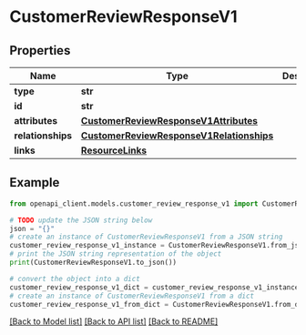 # CustomerReviewResponseV1


## Properties

Name | Type | Description | Notes
------------ | ------------- | ------------- | -------------
**type** | **str** |  | 
**id** | **str** |  | 
**attributes** | [**CustomerReviewResponseV1Attributes**](CustomerReviewResponseV1Attributes.md) |  | [optional] 
**relationships** | [**CustomerReviewResponseV1Relationships**](CustomerReviewResponseV1Relationships.md) |  | [optional] 
**links** | [**ResourceLinks**](ResourceLinks.md) |  | [optional] 

## Example

```python
from openapi_client.models.customer_review_response_v1 import CustomerReviewResponseV1

# TODO update the JSON string below
json = "{}"
# create an instance of CustomerReviewResponseV1 from a JSON string
customer_review_response_v1_instance = CustomerReviewResponseV1.from_json(json)
# print the JSON string representation of the object
print(CustomerReviewResponseV1.to_json())

# convert the object into a dict
customer_review_response_v1_dict = customer_review_response_v1_instance.to_dict()
# create an instance of CustomerReviewResponseV1 from a dict
customer_review_response_v1_from_dict = CustomerReviewResponseV1.from_dict(customer_review_response_v1_dict)
```
[[Back to Model list]](../README.md#documentation-for-models) [[Back to API list]](../README.md#documentation-for-api-endpoints) [[Back to README]](../README.md)


